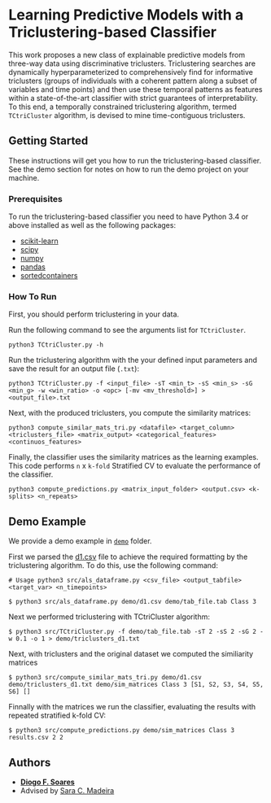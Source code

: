 # Learning Predictive Models with a Triclustering-based Classifier

This work proposes a new class of explainable predictive models from three-way data using discriminative triclusters. Triclustering searches are dynamically hyperparameterized to comprehensively find for informative triclusters (groups of individuals with a coherent pattern along a subset of variables and time points) and then use these temporal patterns as features within a state-of-the-art classifier with strict guarantees of interpretability. To this end, a temporally constrained triclustering algorithm, termed `TCtriCluster` algorithm, is devised to mine time-contiguous triclusters.

## Getting Started

These instructions will get you how to run the triclustering-based classifier. See the demo section for notes on how to run the demo project on your machine.

### Prerequisites

To run the triclustering-based classifier you need to have Python 3.4 or above installed as well as the following packages:
* [scikit-learn](https://scikit-learn.org/stable/install.html)
* [scipy](https://scipy.org/install.html)
* [numpy](https://numpy.org/install/)
* [pandas](https://pandas.pydata.org/getting_started.html)
* [sortedcontainers](http://www.grantjenks.com/docs/sortedcontainers/#quickstart)


### How To Run

First, you should perform triclustering in your data. 

Run the following command to see the arguments list for `TCtriCluster`.

```
python3 TCtriCluster.py -h
```

Run the triclustering algorithm  with the your defined input parameters and save the result for an output file (`.txt`):

```
python3 TCtriCluster.py -f <input_file> -sT <min_t> -sS <min_s> -sG <min_g> -w <win_ratio> -o <opc> [-mv <mv_threshold>] > <output_file>.txt
```

Next, with the produced triclusters, you compute the similarity matrices:

```
python3 compute_similar_mats_tri.py <datafile> <target_column> <triclusters_file> <matrix_output> <categorical_features> <continuos_features>
```

Finally, the classifier uses the similarity matrices as the learning examples. This code performs `n` x `k-fold` Stratified CV to evaluate the performance of the classifier.

```
python3 compute_predictions.py <matrix_input_folder> <output.csv> <k-splits> <n_repeats>
```

## Demo Example

We provide a demo example in [`demo`](/demo) folder.

First we parsed the [d1.csv](/demo/d1.csv) file to achieve the required formatting by the triclustering algorithm. To do this, use the following command:

```
# Usage python3 src/als_dataframe.py <csv_file> <output_tabfile> <target_var> <n_timepoints>

$ python3 src/als_dataframe.py demo/d1.csv demo/tab_file.tab Class 3
```

Next we performed triclustering with TCtriCluster algorithm:

```
$ python3 src/TCtriCluster.py -f demo/tab_file.tab -sT 2 -sS 2 -sG 2 -w 0.1 -o 1 > demo/triclusters_d1.txt
```

Next, with triclusters and the original dataset we computed the similiarity matrices

```
$ python3 src/compute_similar_mats_tri.py demo/d1.csv demo/triclusters_d1.txt demo/sim_matrices Class 3 [S1, S2, S3, S4, S5, S6] []
```

Finnally with the matrices we run the classifier, evaluating the results with repeated stratified k-fold CV:

```
$ python3 src/compute_predictions.py demo/sim_matrices Class 3 results.csv 2 2
```


## Authors

* [**Diogo F. Soares**](https://web.lasige.di.fc.ul.pt/~dfsoares/) 
* Advised by [Sara C. Madeira](https://saracmadeira.wordpress.com)


